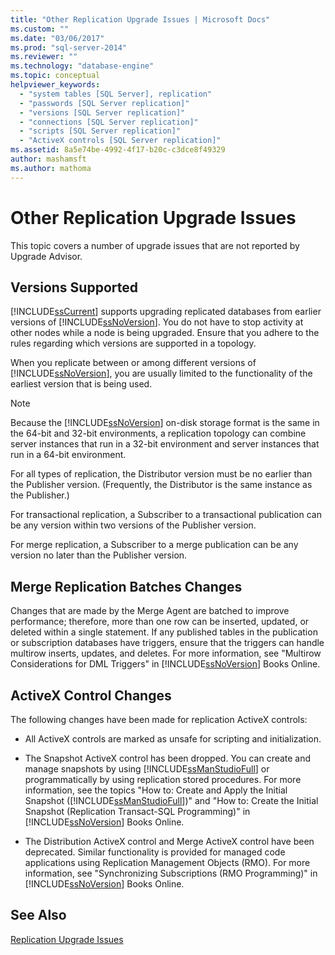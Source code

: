 ```yaml
---
title: "Other Replication Upgrade Issues | Microsoft Docs"
ms.custom: ""
ms.date: "03/06/2017"
ms.prod: "sql-server-2014"
ms.reviewer: ""
ms.technology: "database-engine"
ms.topic: conceptual
helpviewer_keywords: 
  - "system tables [SQL Server], replication"
  - "passwords [SQL Server replication]"
  - "versions [SQL Server replication]"
  - "connections [SQL Server replication]"
  - "scripts [SQL Server replication]"
  - "ActiveX controls [SQL Server replication]"
ms.assetid: 8a5e74be-4992-4f17-b20c-c3dce8f49329
author: mashamsft
ms.author: mathoma
---
```

# Other Replication Upgrade Issues
  This topic covers a number of upgrade issues that are not reported by Upgrade Advisor.  
  
## Versions Supported  
 [!INCLUDE[ssCurrent](../../includes/sscurrent-md.md)] supports upgrading replicated databases from earlier versions of [!INCLUDE[ssNoVersion](../../includes/ssnoversion-md.md)]. You do not have to stop activity at other nodes while a node is being upgraded. Ensure that you adhere to the rules regarding which versions are supported in a topology.  
  
 When you replicate between or among different versions of [!INCLUDE[ssNoVersion](../../includes/ssnoversion-md.md)], you are usually limited to the functionality of the earliest version that is being used.  
  
> [!NOTE]  
>  Because the [!INCLUDE[ssNoVersion](../../includes/ssnoversion-md.md)] on-disk storage format is the same in the 64-bit and 32-bit environments, a replication topology can combine server instances that run in a 32-bit environment and server instances that run in a 64-bit environment.  
  
 For all types of replication, the Distributor version must be no earlier than the Publisher version. (Frequently, the Distributor is the same instance as the Publisher.)  
  
 For transactional replication, a Subscriber to a transactional publication can be any version within two versions of the Publisher version.  
  
 For merge replication, a Subscriber to a merge publication can be any version no later than the Publisher version.  
  
## Merge Replication Batches Changes  
 Changes that are made by the Merge Agent are batched to improve performance; therefore, more than one row can be inserted, updated, or deleted within a single statement. If any published tables in the publication or subscription databases have triggers, ensure that the triggers can handle multirow inserts, updates, and deletes. For more information, see "Multirow Considerations for DML Triggers" in [!INCLUDE[ssNoVersion](../../includes/ssnoversion-md.md)] Books Online.  
  
## ActiveX Control Changes  
 The following changes have been made for replication ActiveX controls:  
  
-   All ActiveX controls are marked as unsafe for scripting and initialization.  
  
-   The Snapshot ActiveX control has been dropped. You can create and manage snapshots by using [!INCLUDE[ssManStudioFull](../../includes/ssmanstudiofull-md.md)] or programmatically by using replication stored procedures. For more information, see the topics "How to: Create and Apply the Initial Snapshot ([!INCLUDE[ssManStudioFull](../../includes/ssmanstudiofull-md.md)])" and "How to: Create the Initial Snapshot (Replication Transact-SQL Programming)" in [!INCLUDE[ssNoVersion](../../includes/ssnoversion-md.md)] Books Online.  
  
-   The Distribution ActiveX control and Merge ActiveX control have been deprecated. Similar functionality is provided for managed code applications using Replication Management Objects (RMO). For more information, see "Synchronizing Subscriptions (RMO Programming)" in [!INCLUDE[ssNoVersion](../../includes/ssnoversion-md.md)] Books Online.  
  
## See Also  
 [Replication Upgrade Issues](../../../2014/sql-server/install/replication-upgrade-issues.md)  
  
  
